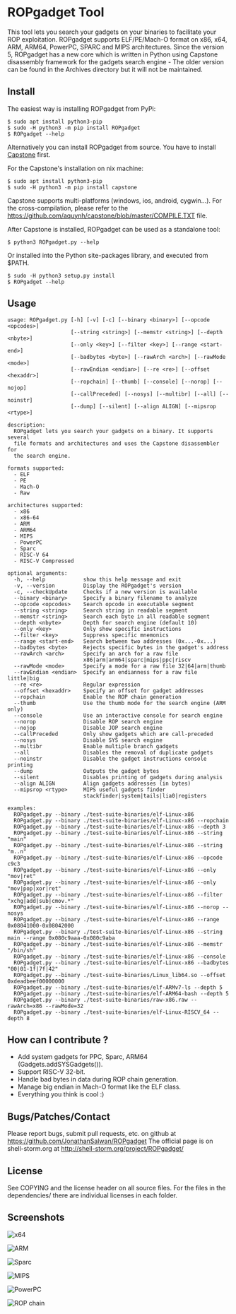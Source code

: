 ROPgadget Tool
================

This tool lets you search your gadgets on your binaries to facilitate your ROP exploitation.
ROPgadget supports ELF/PE/Mach-O format on x86, x64, ARM, ARM64, PowerPC, SPARC and MIPS
architectures. Since the version 5, ROPgadget has a new core which is written in Python
using Capstone disassembly framework for the gadgets search engine - The older version can
be found in the Archives directory but it will not be maintained.

Install
-------

The easiest way is installing ROPgadget from PyPi:

    $ sudo apt install python3-pip
    $ sudo -H python3 -m pip install ROPgadget
    $ ROPgadget --help

Alternatively you can install ROPgadget from source.
You have to install [Capstone](http://www.capstone-engine.org/) first.

For the Capstone's installation on nix machine:

    $ sudo apt install python3-pip
    $ sudo -H python3 -m pip install capstone

Capstone supports multi-platforms (windows, ios, android, cygwin...). For the cross-compilation,
please refer to the https://github.com/aquynh/capstone/blob/master/COMPILE.TXT file.

After Capstone is installed, ROPgadget can be used as a standalone tool:

    $ python3 ROPgadget.py --help

Or installed into the Python site-packages library, and executed from $PATH.

    $ sudo -H python3 setup.py install
    $ ROPgadget --help

Usage
-----

    usage: ROPgadget.py [-h] [-v] [-c] [--binary <binary>] [--opcode <opcodes>]
                        [--string <string>] [--memstr <string>] [--depth <nbyte>]
                        [--only <key>] [--filter <key>] [--range <start-end>]
                        [--badbytes <byte>] [--rawArch <arch>] [--rawMode <mode>]
                        [--rawEndian <endian>] [--re <re>] [--offset <hexaddr>]
                        [--ropchain] [--thumb] [--console] [--norop] [--nojop]
                        [--callPreceded] [--nosys] [--multibr] [--all] [--noinstr]
                        [--dump] [--silent] [--align ALIGN] [--mipsrop <rtype>]

    description:
      ROPgadget lets you search your gadgets on a binary. It supports several
      file formats and architectures and uses the Capstone disassembler for
      the search engine.

    formats supported:
      - ELF
      - PE
      - Mach-O
      - Raw

    architectures supported:
      - x86
      - x86-64
      - ARM
      - ARM64
      - MIPS
      - PowerPC
      - Sparc
      - RISC-V 64
      - RISC-V Compressed

    optional arguments:
      -h, --help            show this help message and exit
      -v, --version         Display the ROPgadget's version
      -c, --checkUpdate     Checks if a new version is available
      --binary <binary>     Specify a binary filename to analyze
      --opcode <opcodes>    Search opcode in executable segment
      --string <string>     Search string in readable segment
      --memstr <string>     Search each byte in all readable segment
      --depth <nbyte>       Depth for search engine (default 10)
      --only <key>          Only show specific instructions
      --filter <key>        Suppress specific mnemonics
      --range <start-end>   Search between two addresses (0x...-0x...)
      --badbytes <byte>     Rejects specific bytes in the gadget's address
      --rawArch <arch>      Specify an arch for a raw file
                            x86|arm|arm64|sparc|mips|ppc|riscv
      --rawMode <mode>      Specify a mode for a raw file 32|64|arm|thumb
      --rawEndian <endian>  Specify an endianness for a raw file little|big
      --re <re>             Regular expression
      --offset <hexaddr>    Specify an offset for gadget addresses
      --ropchain            Enable the ROP chain generation
      --thumb               Use the thumb mode for the search engine (ARM only)
      --console             Use an interactive console for search engine
      --norop               Disable ROP search engine
      --nojop               Disable JOP search engine
      --callPreceded        Only show gadgets which are call-preceded
      --nosys               Disable SYS search engine
      --multibr             Enable multiple branch gadgets
      --all                 Disables the removal of duplicate gadgets
      --noinstr             Disable the gadget instructions console printing
      --dump                Outputs the gadget bytes
      --silent              Disables printing of gadgets during analysis
      --align ALIGN         Align gadgets addresses (in bytes)
      --mipsrop <rtype>     MIPS useful gadgets finder
                            stackfinder|system|tails|lia0|registers

    examples:
      ROPgadget.py --binary ./test-suite-binaries/elf-Linux-x86
      ROPgadget.py --binary ./test-suite-binaries/elf-Linux-x86 --ropchain
      ROPgadget.py --binary ./test-suite-binaries/elf-Linux-x86 --depth 3
      ROPgadget.py --binary ./test-suite-binaries/elf-Linux-x86 --string "main"
      ROPgadget.py --binary ./test-suite-binaries/elf-Linux-x86 --string "m..n"
      ROPgadget.py --binary ./test-suite-binaries/elf-Linux-x86 --opcode c9c3
      ROPgadget.py --binary ./test-suite-binaries/elf-Linux-x86 --only "mov|ret"
      ROPgadget.py --binary ./test-suite-binaries/elf-Linux-x86 --only "mov|pop|xor|ret"
      ROPgadget.py --binary ./test-suite-binaries/elf-Linux-x86 --filter "xchg|add|sub|cmov.*"
      ROPgadget.py --binary ./test-suite-binaries/elf-Linux-x86 --norop --nosys
      ROPgadget.py --binary ./test-suite-binaries/elf-Linux-x86 --range 0x08041000-0x08042000
      ROPgadget.py --binary ./test-suite-binaries/elf-Linux-x86 --string main --range 0x080c9aaa-0x080c9aba
      ROPgadget.py --binary ./test-suite-binaries/elf-Linux-x86 --memstr "/bin/sh"
      ROPgadget.py --binary ./test-suite-binaries/elf-Linux-x86 --console
      ROPgadget.py --binary ./test-suite-binaries/elf-Linux-x86 --badbytes "00|01-1f|7f|42"
      ROPgadget.py --binary ./test-suite-binaries/Linux_lib64.so --offset 0xdeadbeef00000000
      ROPgadget.py --binary ./test-suite-binaries/elf-ARMv7-ls --depth 5
      ROPgadget.py --binary ./test-suite-binaries/elf-ARM64-bash --depth 5
      ROPgadget.py --binary ./test-suite-binaries/raw-x86.raw --rawArch=x86 --rawMode=32
      ROPgadget.py --binary ./test-suite-binaries/elf-Linux-RISCV_64 --depth 8

How can I contribute ?
----------------------

- Add system gadgets for PPC, Sparc, ARM64 (Gadgets.addSYSGadgets()).
- Support RISC-V 32-bit.
- Handle bad bytes in data during ROP chain generation.
- Manage big endian in Mach-O format like the ELF class.
- Everything you think is cool :)

Bugs/Patches/Contact
--------------------

Please report bugs, submit pull requests, etc. on github at https://github.com/JonathanSalwan/ROPgadget
The official page is on shell-storm.org at http://shell-storm.org/project/ROPgadget/

License
-------

See COPYING and the license header on all source files. For the files in the dependencies/ there are
individual licenses in each folder.</p>


Screenshots
-----------

<img src="http://shell-storm.org/project/ROPgadget/x64.png" alt="x64"></img>

<img src="http://shell-storm.org/project/ROPgadget/arm.png" alt="ARM"></img>

<img src="http://shell-storm.org/project/ROPgadget/sparc.png" alt="Sparc"></img>

<img src="http://shell-storm.org/project/ROPgadget/mips.png" alt="MIPS"></img>

<img src="http://shell-storm.org/project/ROPgadget/ppc.png" alt="PowerPC"></img>

<img src="http://shell-storm.org/project/ROPgadget/ropchain.png" alt="ROP chain"></img>

